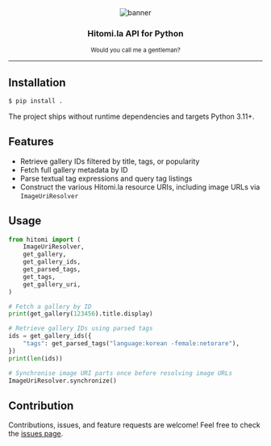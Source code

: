 <div align="center">
  <img src="https://cdn.h2owr.xyz/images/node-hitomi/banner.png" alt="banner" />
  <h3>Hitomi.la API for Python</h3>
  <sup>Would you call me a gentleman?</sup>
</div>

---

## Installation

```bash
$ pip install .
```

The project ships without runtime dependencies and targets Python 3.11+.

## Features

- Retrieve gallery IDs filtered by title, tags, or popularity
- Fetch full gallery metadata by ID
- Parse textual tag expressions and query tag listings
- Construct the various Hitomi.la resource URIs, including image URLs via `ImageUriResolver`

## Usage

```python
from hitomi import (
    ImageUriResolver,
    get_gallery,
    get_gallery_ids,
    get_parsed_tags,
    get_tags,
    get_gallery_uri,
)

# Fetch a gallery by ID
print(get_gallery(123456).title.display)

# Retrieve gallery IDs using parsed tags
ids = get_gallery_ids({
    "tags": get_parsed_tags("language:korean -female:netorare"),
})
print(len(ids))

# Synchronise image URI parts once before resolving image URLs
ImageUriResolver.synchronize()
```

## Contribution

Contributions, issues, and feature requests are welcome! Feel free to check the
[issues page](https://github.com/H2Owater425/node-hitomi/issues).
